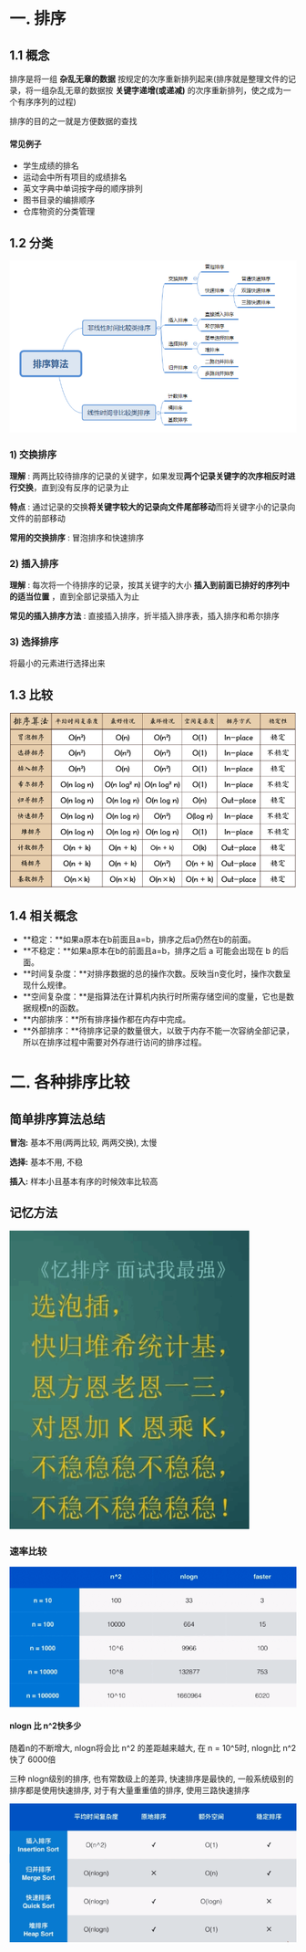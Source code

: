 # 一. 排序

## 1.1 概念

排序是将一组 **杂乱无章的数据** 按规定的次序重新排列起来(排序就是整理文件的记录，将一组杂乱无章的数据按 **关键字递增(或递减)** 的次序重新排列，使之成为一个有序序列的过程)

排序的目的之一就是方便数据的查找

#### 常见例子

- 学生成绩的排名
- 运动会中所有项目的成绩排名
- 英文字典中单词按字母的顺序排列
- 图书目录的编排顺序
- 仓库物资的分类管理

## 1.2 分类

![排序框图](./图片/排序框图.png)

### 1) 交换排序

**理解** : 两两比较待排序的记录的关键字，如果发现**两个记录关键字的次序相反时进行交换**，直到没有反序的记录为止

**特点** : 通过记录的交换**将关键字较大的记录向文件尾部移动**而将关键字小的记录向文件的前部移动

**常用的交换排序** : 冒泡排序和快速排序

### 2) 插入排序

**理解** : 每次将一个待排序的记录，按其关键字的大小 **插入到前面已排好的序列中的适当位置** ，直到全部记录插入为止

**常见的插入排序方法** : 直接插入排序，折半插入排序表，插入排序和希尔排序

### 3) 选择排序

将最小的元素进行选择出来

## 1.3 比较

![算法比较](./图片/算法比较.png)

## 1.4 相关概念

- **稳定：**如果a原本在b前面且a=b，排序之后a仍然在b的前面。
- **不稳定：**如果a原本在b的前面且a=b，排序之后 a 可能会出现在 b 的后面。
- **时间复杂度：**对排序数据的总的操作次数。反映当n变化时，操作次数呈现什么规律。
- **空间复杂度：**是指算法在计算机内执行时所需存储空间的度量，它也是数据规模n的函数。
- **内部排序：**所有排序操作都在内存中完成。
- **外部排序：**待排序记录的数量很大，以致于内存不能一次容纳全部记录，所以在排序过程中需要对外存进行访问的排序过程。



# 二. 各种排序比较

## 简单排序算法总结

**冒泡:** 基本不用(两两比较, 两两交换), 太慢

**选择:** 基本不用, 不稳

**插入:** 样本小且基本有序的时候效率比较高



## 记忆方法



![排序记忆法](./图片/排序记忆法.png)

### 速率比较

![算法时间复杂度速度比较](./图片/算法时间复杂度速度比较.png)

#### nlogn 比 n^2快多少

随着n的不断增大, nlogn将会比 n^2 的差距越来越大, 在 n = 10^5时, nlogn比 n^2快了 6000倍



三种 nlogn级别的排序, 也有常数级上的差异, 快速排序是最快的, 一般系统级别的排序都是使用快速排序, 对于有大量重重值的排序, 使用三路快速排序

![排序算法小总结](./图片/排序算法小总结.png)

